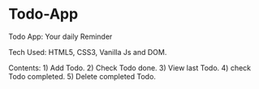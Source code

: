 # Todo-App
Todo App: Your daily Reminder 

Tech Used: HTML5, CSS3, Vanilla Js and DOM.

Contents: 1) Add Todo.
          2) Check Todo done.
          3) View last Todo.
          4) check Todo completed.
          5) Delete completed Todo.


